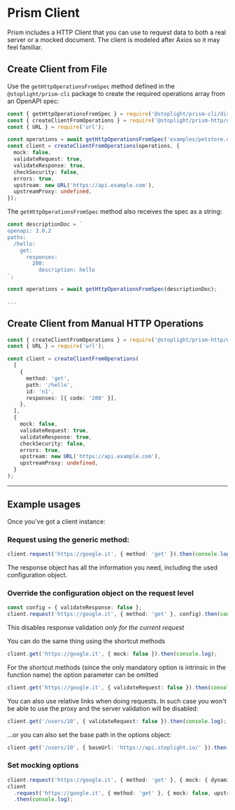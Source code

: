 # Prism Client

Prism includes a HTTP Client that you can use to request data to both a real server or a mocked document. The client is modeled after Axios so it may feel familiar.

## Create Client from File

Use the `getHttpOperationsFromSpec` method defined in the `@stoplight/prism-cli` package to create the required operations array from an OpenAPI spec:

```ts
const { getHttpOperationsFromSpec } = require('@stoplight/prism-cli/dist/operations');
const { createClientFromOperations } = require('@stoplight/prism-http/dist/client');
const { URL } = require('url');

const operations = await getHttpOperationsFromSpec('examples/petstore.oas2.yaml');
const client = createClientFromOperations(operations, {
  mock: false,
  validateRequest: true,
  validateResponse: true,
  checkSecurity: false,
  errors: true,
  upstream: new URL('https://api.example.com'), 
  upstreamProxy: undefined,
});
```

The `getHttpOperationsFromSpec` method also receives the spec as a string:

```ts
const descriptionDoc = `
openapi: 3.0.2
paths:
  /hello:
    get:
      responses:
        200:
          description: hello
`;

const operations = await getHttpOperationsFromSpec(descriptionDoc);

...
```

## Create Client from Manual HTTP Operations

```ts
const { createClientFromOperations } = require('@stoplight/prism-http/dist/client');
const { URL } = require('url');

const client = createClientFromOperations(
  [
    {
      method: 'get',
      path: '/hello',
      id: 'n1',
      responses: [{ code: '200' }],
    },
  ],
  {
    mock: false,
    validateRequest: true,
    validateResponse: true,
    checkSecurity: false,
    errors: true,
    upstream: new URL('https://api.example.com'), 
    upstreamProxy: undefined,
  }
);
```

---

## Example usages

Once you've got a client instance:

### Request using the generic method:

```ts
client.request('https://google.it', { method: 'get' }).then(console.log);
```

The response object has all the information you need, including the used configuration object.

### Override the configuration object on the request level

```ts
const config = { validateResponse: false };
client.request('https://google.it', { method: 'get' }, config).then(console.log);
```

This disables response validation _only for the current request_

You can do the same thing using the shortcut methods

```ts
client.get('https://google.it', { mock: false }).then(console.log);
```

For the shortcut methods (since the only mandatory option is intrinsic in the function name) the option parameter can be omitted

```ts
client.get('https://google.it', { validateRequest: false }).then(console.log);
```

You can also use relative links when doing requests. In such case you won't be able to use the proxy and the server validation will be disabled:

```ts
client.get('/users/10', { validateRequest: false }).then(console.log);
```

…or you can also set the base path in the options object:

```ts
client.get('/users/10', { baseUrl: 'https://api.stoplight.io/' }).then(console.log);
```

### Set mocking options

```ts
client.request('https://google.it', { method: 'get' }, { mock: { dynamic: true } }).then(console.log);
client
  .request('https://google.it', { method: 'get' }, { mock: false, upstream: new URL('https://api.example.com') })
  .then(console.log);
```
